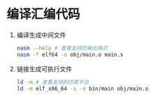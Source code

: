 # 编译汇编代码

1. 编译生成中间文件

   ```bash
   nasm --help # 查看支持的输出格式
   nasm -f elf64 -o obj/main.o main.s
   ```

2. 链接生成可执行文件

   ```bash
   ld -m # 查看支持的仿真平台
   ld -m elf_x86_64 -s -o bin/main obj/main.o
   ```
